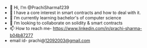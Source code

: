 - 👋 Hi, I’m @PrachiSharma1239
- 👀 I have a core interest in smart contracts and how to deal with it. 
- 🌱 I’m currently learning bachelor's of computer science
- 💞️ I’m looking to collaborate on solidity & smart contracts
- 📫 How to reach me- https://www.linkedin.com/in/prachi-sharma-b04b87277
-  email id- prachi@12092003@gmail.com


<!---
PrachiSharma1239/PrachiSharma1239 is a ✨ special ✨ repository because its `README.md` (this file) appears on your GitHub profile.
You can click the Preview link to take a look at your changes.
--->
